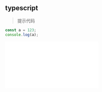 ## typescript

> 提示代码

```javascript
const a = 123;
console.log(a);
```

<embed src="./component.md"></embed>
